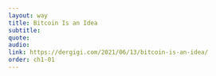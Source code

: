 ```yaml
---
layout: way
title: Bitcoin Is an Idea
subtitle:
quote:
audio:
link: https://dergigi.com/2021/06/13/bitcoin-is-an-idea/
order: ch1-01
---
```

